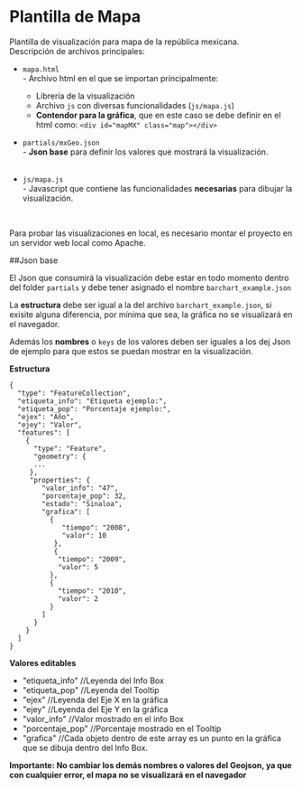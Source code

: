 # Plantilla de Mapa

Plantilla de visualización para mapa de la república mexicana.<br>
Descripción de archivos principales:

- `mapa.html` <br>- Archivo html en el que se importan principalmente:
  * Librería de la visualización
  * Archivo `js` con diversas funcionalidades (`js/mapa.js`)
  * **Contendor para la gráfica**, que en este caso se debe definir en el html como: `<div id="mapMX" class="map"></div>`
  
- `partials/mxGeo.json`<br>- **Json base** para definir los valores que mostrará la visualización.<br><br>

- `js/mapa.js`<br>- Javascript que contiene las funcionalidades **necesarias** para dibujar la visualización.
<br>

Para probar las visualizaciones en local, es necesario montar el proyecto en un servidor web local como Apache.

##Json base

El Json que consumirá la visualización debe estar en todo momento dentro del folder `partials` y debe tener asignado el nombre `barchart_example.json`<br>

La **estructura** debe ser igual a la del archivo `barchart_example.json`, si exisite alguna diferencia, por mínima que sea, la gráfica no se visualizará en el navegador.

Además los **nombres** o `keys` de los valores deben ser iguales a los dej Json de ejemplo para que estos se puedan mostrar en la visualización.

**Estructura**

```
{
  "type": "FeatureCollection",
  "etiqueta_info": "Etiqueta ejemplo:",
  "etiqueta_pop": "Porcentaje ejemplo:",
  "ejex": "Año",
  "ejey": "Valor",
  "features": [
    {
      "type": "Feature",
      "geometry": {
      ...
     },
     "properties": {
        "valor_info": "47",
        "porcentaje_pop": 32,
        "estado": "Sinaloa",
        "grafica": [
          {
             "tiempo": "2008",
             "valor": 10
           },
           {
            "tiempo": "2009",
            "valor": 5
          },
          {
            "tiempo": "2010",
            "valor": 2
          }
        ]
      }
    }
  ]
}
```

**Valores editables**

- "etiqueta_info" //Leyenda del Info Box
- "etiqueta_pop" //Leyenda del Tooltip
- "ejex" //Leyenda del Eje X en la gráfica
- "ejey" //Leyenda del Eje Y en la gráfica
- "valor_info" //Valor mostrado en el info Box
- "porcentaje_pop" //Porcentaje mostrado en el Tooltip
- "grafica" //Cada objeto dentro de este array es un punto en la gráfica que se dibuja dentro del Info Box.
 
**Importante: No cambiar los demás nombres o valores del Geojson, ya que con cualquier error, el mapa no se visualizará en el navegador**
